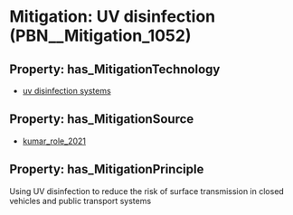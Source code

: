 # Mitigation: __UV disinfection__ (PBN__Mitigation_1052)

## Property: has_MitigationTechnology

* [uv disinfection systems](../Technology/PBN__Technology_1143)

## Property: has_MitigationSource

* [kumar_role_2021](../Article/PBN__Article_140)

## Property: has_MitigationPrinciple

Using UV disinfection to reduce the risk of surface transmission in closed vehicles and public transport systems


